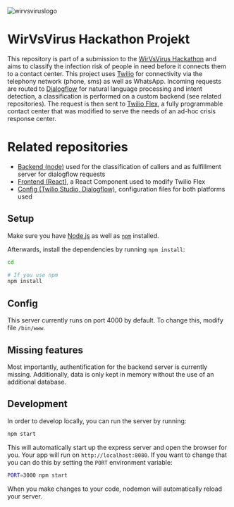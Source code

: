 ![wirvsviruslogo](https://wirvsvirushackathon.org/wp-content/uploads/2020/03/12-scaled.jpg, "WirVsVirus Hackathon")

# WirVsVirus Hackathon Projekt

This repository is part of a submission to the [WirVsVirus Hackathon](https://wirvsvirushackathon.org/) and aims to classify the infection risk of people in need before it connects them to a contact center. This project uses [Twilio](https://twilio.com) for connectivity via the telephony network (phone, sms) as well as WhatsApp. Incoming requests are routed to [Dialogflow](https://dialogflow.com) for natural language processing and intent detection, a classification is performed on a custom backend (see related repositories). The request is then sent to [Twilio Flex](https://twilio.com/flex), a fully programmable contact center that was modified to serve the needs of an ad-hoc crisis response center.

# Related repositories
- [Backend (node)](https://github.com/andrej-s/wirvsvirus-backend) used for the classification of callers and as fulfillment server for dialogflow requests
- [Frontend (React)](https://github.com/andrej-s/wirvsvirus-frontend), a React Component used to modify Twilio Flex
- [Config (Twilio Studio, Dialogflow)](https://github.com/andrej-s/wirvsvirus-config), configuration files for both platforms used

## Setup

Make sure you have [Node.js](https://nodejs.org) as well as [`npm`](https://npmjs.com) installed.

Afterwards, install the dependencies by running `npm install`:

```bash
cd 

# If you use npm
npm install
```

## Config
This server currently runs on port 4000 by default. To change this, modify file `/bin/www`.

## Missing features
Most importantly, authentification for the backend server is currently missing. Additionally, data is only kept in memory without the use of an additional database.

## Development

In order to develop locally, you can run the server by running:

```bash
npm start
```

This will automatically start up the express server and open the browser for you. Your app will run on `http://localhost:8080`. If you want to change that you can do this by setting the `PORT` environment variable:

```bash
PORT=3000 npm start
```

When you make changes to your code, nodemon will automatically reload your server.